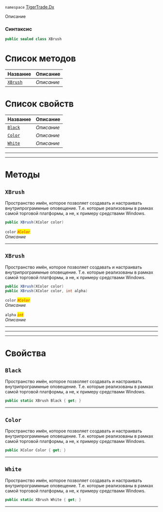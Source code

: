 
`namespace` [TigerTrade.Dx](../TigerTrade.Dx.md)


Описание

### Синтаксис
```csharp
public sealed class XBrush
```


# Список методов
| Название | Описание |
| --- | --- |
| [`XBrush`](#XBrush-m) | *Описание* |

# Список свойств
| Название | Описание |
| --- | --- |
| [`Black`](#Black-p) | *Описание* |
| [`Color`](#Color-p) | *Описание* |
| [`White`](#White-p) | *Описание* |





***  
***  
# Методы

## `XBrush`<a href="XBrush-m" id="XBrush-m"></a>
Пространство имён, которое позволяет создавать и настраивать внутрипрограммные оповещение. Т.е. которые реализованы в рамках самой торговой платформы, а не, к примеру средствами Windows.

```csharp
public XBrush(XColor color)
```

`color` <mark style="color:red;">*`XColor`*</mark>  
 *Описание*  


***  

## `XBrush`<a href="XBrush-m" id="XBrush-m"></a>
Пространство имён, которое позволяет создавать и настраивать внутрипрограммные оповещение. Т.е. которые реализованы в рамках самой торговой платформы, а не, к примеру средствами Windows.

```csharp
public XBrush(XColor color)
public XBrush(XColor color, int alpha)
```

`color` <mark style="color:red;">*`XColor`*</mark>  
 *Описание*  

`alpha` <mark style="color:red;">*`int`*</mark>  
 *Описание*  


***  
***  
 ***  
# Свойства

## `Black`<a href="White-p" id="White-p"></a>
Пространство имён, которое позволяет создавать и настраивать внутрипрограммные оповещение. Т.е. которые реализованы в рамках самой торговой платформы, а не, к примеру средствами Windows.

```csharp
public static XBrush Black { get; }
```  
***

## `Color`<a href="White-p" id="White-p"></a>
Пространство имён, которое позволяет создавать и настраивать внутрипрограммные оповещение. Т.е. которые реализованы в рамках самой торговой платформы, а не, к примеру средствами Windows.

```csharp
public XColor Color { get; }
```  
***

## `White`<a href="White-p" id="White-p"></a>
Пространство имён, которое позволяет создавать и настраивать внутрипрограммные оповещение. Т.е. которые реализованы в рамках самой торговой платформы, а не, к примеру средствами Windows.

```csharp
public static XBrush White { get; }
```  
***


